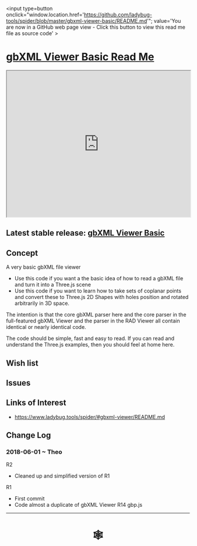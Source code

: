 <span style=display:none; >[You are now in a GitHub source code view - click this link to view Read Me file as a web page](http://www.ladybug.tools/spider/index.html#gbxml-viewer-basic/README.md "View file as a web page." ) </span>

<input type=button onclick="window.location.href='https://github.com/ladybug-tools/spider/blob/master/gbxml-viewer-basic/README.md'";
value='You are now in a GitHub web page view - Click this button to view this read me file as source code' >

# [gbXML Viewer Basic Read Me]( #gbxml-viewer-basic/README.md )


<iframe class=iframeReadMe src=http://www.ladybug.tools/spider/gbxml-viewer-basic/r2/gbxml-viewer-basic.html width=100% height=400px >Iframes are not displayed on github.com</iframe>


## Latest stable release: [gbXML Viewer Basic]( http://www.ladybug.tools/spider/gbxml-viewer-basic/index.html )


## Concept

A very basic gbXML file viewer
* Use this code if you want a the basic idea of how to read a gbXML file and turn it into a Three.js scene
* Use this code if you want to learn how to take sets of coplanar points and convert these to Three.js 2D Shapes with holes position and rotated arbitrarily in 3D space.

The intention is that the core gbXML parser here and the core parser in the full-featured gbXML Viewer and the parser in the RAD Viewer all contain identical or nearly identical code.

The code should be simple, fast and easy to read. If you can read and understand the Three.js examples, then you should feel at home here.




## Wish list



## Issues



## Links of Interest

* https://www.ladybug.tools/spider/#gbxml-viewer/README.md



## Change Log

### 2018-06-01 ~ Theo

R2
* Cleaned up and simplified version of R1

R1
* First commit
* Code almost a duplicate of gbXML Viewer R14 gbp.js

***

# <center title="hello!" ><a href=javascript:window.scrollTo(0,0); style=text-decoration:none; > &#x1f578; </a></center>




